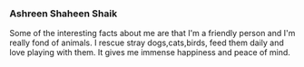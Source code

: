 ### Ashreen Shaheen Shaik

Some of the interesting facts about me are that I'm a friendly person and I'm really fond of animals.
I rescue stray dogs,cats,birds, feed them daily and love playing with them. It gives me immense happiness and peace of mind.


